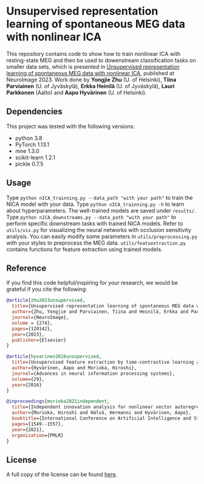 # Unsupervised representation learning of spontaneous MEG data with nonlinear ICA
This repository contains code to show how to train nonlinear ICA with resting-state MEG and then be used to dowenstream classification tasks on smaller data sets, which is presented in [Unsupervised representation learning of spontaneous MEG data with nonlinear ICA](https://www.sciencedirect.com/science/article/pii/S1053811923002938?via%3Dihub), published at NeuroImage 2023.
Work done by **Yongjie Zhu** (U. of Helsinki), **Tiina Parviainen** (U. of Jyväskylä), **Erkka Heinilä** (U. of Jyväskylä), **Lauri Parkkonen** (Aalto) and **Aapo Hyvärinen** (U. of Helsinki).

## Dependencies

This project was tested with the following versions:

- python 3.8
- PyTorch 1.13.1
- mne 1.3.0
- scikit-learn 1.2.1
- pickle 0.7.5

## Usage
Type ‎`python nICA_trainning.py --data_path "with your path"` to train the NICA model with your data. Type ‎`python nICA_trainning.py -h` to learn about hyperparameters. The well-trained models are saved under ‎`results/`. Type ‎`python nICA_downstreams.py --data_path "with your path"` to perform specific downstream tasks with trained NICA models. Refer to `utils/vis.py` for visualizing the neural networks with occlusion sensitivity analysis. You can easily modify some parameters in ‎`utils/preprocessing.py` with your styles to preprocess the MEG data. ‎`utils/featsextraction.py` contains functions for feature extraction using trained models.

## Reference

If you find this code helpful/inspiring for your research, we would be grateful if you cite the following:

```bib
@article{zhu2023unsupervised,
  title={Unsupervised representation learning of spontaneous MEG data with Nonlinear ICA},
  author={Zhu, Yongjie and Parviainen, Tiina and Heinilä, Erkka and Parkkonen, Lauri and Hyvärinen, Aapo},
  journal={NeuroImage},
  volume = {274},
  pages={120142},
  year={2023},
  publisher={Elsevier}
}
```
```bib
@article{hyvarinen2016unsupervised,
  title={Unsupervised feature extraction by time-contrastive learning and nonlinear ica},
  author={Hyvärinen, Aapo and Morioka, Hiroshi},
  journal={Advances in neural information processing systems},
  volume={29},
  year={2016}
}
```
```bib
@inproceedings{morioka2021independent,
  title={Independent innovation analysis for nonlinear vector autoregressive process},
  author={Morioka, Hiroshi and Hälvä, Hermanni and Hyvärinen, Aapo},
  booktitle={International Conference on Artificial Intelligence and Statistics},
  pages={1549--1557},
  year={2021},
  organization={PMLR}
}
```

## License
A full copy of the license can be found [here](LICENSE).
